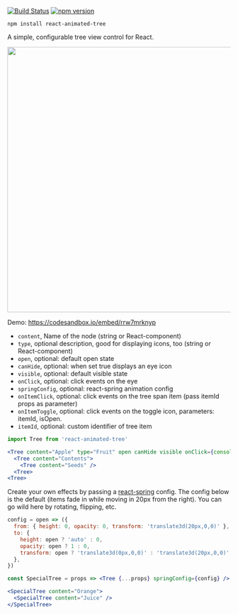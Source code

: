 [![Build Status](https://travis-ci.org/drcmda/react-animated-tree.svg?branch=master)](https://travis-ci.org/drcmda/react-animated-tree) [![npm version](https://badge.fury.io/js/react-animated-tree.svg)](https://badge.fury.io/js/react-animated-tree)

    npm install react-animated-tree

A simple, configurable tree view control for React.

<p align="middle">
  <img src="assets/tree.gif" width="600" />
</p>

Demo: https://codesandbox.io/embed/rrw7mrknyp

- `content`, Name of the node (string or React-component)
- `type`, optional description, good for displaying icons, too (string or React-component)
- `open`, optional: default open state
- `canHide`, optional: when set true displays an eye icon
- `visible`, optional: default visible state
- `onClick`, optional: click events on the eye
- `springConfig`, optional: react-spring animation config
- `onItemClick`, optional: click events on the tree span item (pass itemId props as parameter)
- `onItemToggle`, optional: click events on the toggle icon, parameters: itemId, isOpen.
- `itemId`, optional: custom identifier of tree item

```jsx
import Tree from 'react-animated-tree'

<Tree content="Apple" type="Fruit" open canHide visible onClick={console.log} itemId={"apple"} onItemClick={itemId => console.log(itemId)}>
  <Tree content="Contents">
    <Tree content="Seeds" />
  <Tree>
<Tree>
```

Create your own effects by passing a [react-spring](https://github.com/drcmda/react-spring/) config. The config below is the default (items fade in while moving in 20px from the right). You can go wild here by rotating, flipping, etc.

```jsx
config = open => ({
  from: { height: 0, opacity: 0, transform: 'translate3d(20px,0,0)' },
  to: {
    height: open ? 'auto' : 0,
    opacity: open ? 1 : 0,
    transform: open ? 'translate3d(0px,0,0)' : 'translate3d(20px,0,0)',
  },
})

const SpecialTree = props => <Tree {...props} springConfig={config} />

<SpecialTree content="Orange">
  <SpecialTree content="Juice" />
</SpecialTree>
```
